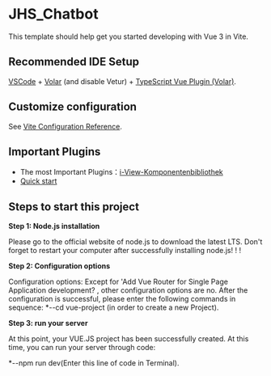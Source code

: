 # JHS_Chatbot


This template should help get you started developing with Vue 3 in Vite.

## Recommended IDE Setup

[VSCode](https://code.visualstudio.com/) + [Volar](https://marketplace.visualstudio.com/items?itemName=Vue.volar) (and disable Vetur) + [TypeScript Vue Plugin (Volar)](https://marketplace.visualstudio.com/items?itemName=Vue.vscode-typescript-vue-plugin).

## Customize configuration

See [Vite Configuration Reference](https://vitejs.dev/config/).

## Important Plugins

* The most Important Plugins：[i-View-Komponentenbibliothek](https://www.iviewui.com/view-ui-plus/component/navigation/menu)
* [Quick start](https://vuejs.org/guide/quick-start.html#creating-a-vue-application)


## Steps to start this project

**Step 1: Node.js installation**

Please go to the official website of node.js to download the latest LTS. Don't forget to restart your computer after successfully installing node.js! ! !

**Step 2: Configuration options**

Configuration options: Except for 'Add Vue Router for Single Page Application development? , other configuration options are no. After the configuration is successful, please enter the following commands in sequence: 
  *--cd vue-project (in order to create a new Project).
 

**Step 3: run your server**

At this point, your VUE.JS project has been successfully created. At this time, you can run your server through code: 

*--npm run dev(Enter this line of code in Terminal).



